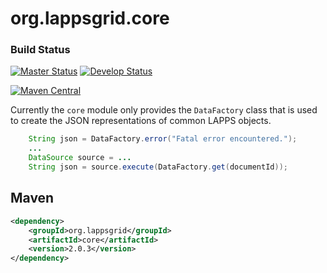 # org.lappsgrid.core

### Build Status

[![Master Status](http://grid.anc.org:9080/travis/svg/lapps/org.lappsgrid.core?branch=master)](https://travis-ci.org/lapps/org.lappsgrid.core)
[![Develop Status](http://grid.anc.org:9080/travis/svg/lapps/org.lappsgrid.core?branch=develop)](https://travis-ci.org/lapps/org.lappsgrid.core)


[![Maven Central](https://maven-badges.herokuapp.com/maven-central/org.lappsgrid/core/badge.svg?style=plastic)](https://maven-badges.herokuapp.com/maven-central/org.lappsgrid/core)

Currently the `core` module only provides the `DataFactory` class that is used
to create the JSON representations of common LAPPS objects.

```java
    String json = DataFactory.error("Fatal error encountered.");
    ...
    DataSource source = ...
    String json = source.execute(DataFactory.get(documentId));
```

## Maven

```xml
<dependency>
	<groupId>org.lappsgrid</groupId>
	<artifactId>core</artifactId>
	<version>2.0.3</version>
</dependency>
```
